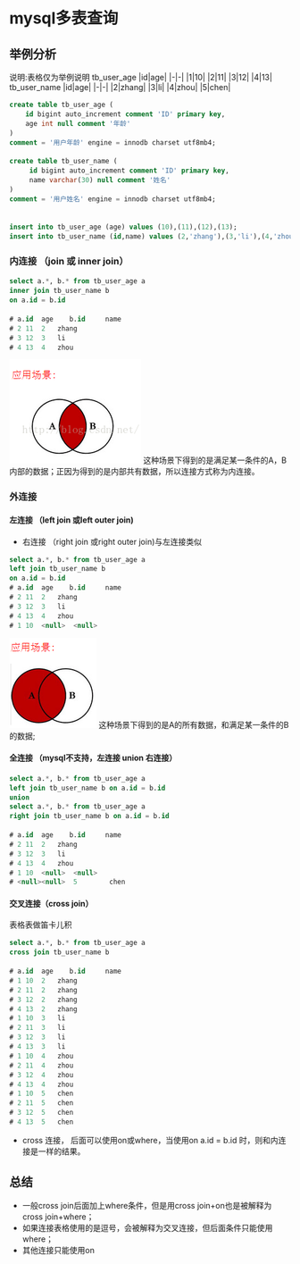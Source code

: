 # mysql多表查询

## 举例分析
说明:表格仅为举例说明
tb_user_age
|id|age|
|-|-|
|1|10|
|2|11|
|3|12|
|4|13|
tb_user_name
|id|age|
|-|-|
|2|zhang|
|3|li|
|4|zhou|
|5|chen|

```sql
create table tb_user_age (
    id bigint auto_increment comment 'ID' primary key,
    age int null comment '年龄'
)
comment = '用户年龄' engine = innodb charset utf8mb4;

create table tb_user_name (
     id bigint auto_increment comment 'ID' primary key,
     name varchar(30) null comment '姓名'
)
comment = '用户姓名' engine = innodb charset utf8mb4;


insert into tb_user_age (age) values (10),(11),(12),(13);
insert into tb_user_name (id,name) values (2,'zhang'),(3,'li'),(4,'zhou'),(5,'chen');
```

### 内连接 （join 或 inner join）
```sql
select a.*, b.* from tb_user_age a 
inner join tb_user_name b 
on a.id = b.id

# a.id  age    b.id     name
# 2	11	2	zhang
# 3	12	3	li
# 4	13	4	zhou
```
![title](https://raw.githubusercontent.com/pallcard/noteImg/master/noteImg/2020/03/14/Popo%E6%88%AA%E5%9B%BE202031411598-1584158370889.png?token=AHBYBJ6WNC2N4SVHY2JSQPS6NRLOC)
这种场景下得到的是满足某一条件的A，B内部的数据；正因为得到的是内部共有数据，所以连接方式称为内连接。

### 外连接
#### 左连接 （left join 或left outer join)
* 右连接 （right join 或right outer join)与左连接类似
```sql
select a.*, b.* from tb_user_age a 
left join tb_user_name b 
on a.id = b.id
# a.id  age    b.id     name
# 2	11	2	zhang
# 3	12	3	li
# 4	13	4	zhou
# 1	10	<null>	<null>
```
![title](https://raw.githubusercontent.com/pallcard/noteImg/master/noteImg/2020/03/14/Popo%E6%88%AA%E5%9B%BE202031412329-1584158631279.png?token=AHBYBJZEBIELUYE5H4BOQLK6NRL6K)
这种场景下得到的是A的所有数据，和满足某一条件的B的数据;

#### 全连接 （mysql不支持，左连接 union 右连接）
```sql
select a.*, b.* from tb_user_age a 
left join tb_user_name b on a.id = b.id
union
select a.*, b.* from tb_user_age a 
right join tb_user_name b on a.id = b.id

# a.id  age    b.id     name
# 2	11	2	zhang
# 3	12	3	li
# 4	13	4	zhou
# 1	10	<null>	<null>
# <null><null>  5        chen
```

#### 交叉连接（cross join）
表格表做笛卡儿积
```sql
select a.*, b.* from tb_user_age a 
cross join tb_user_name b

# a.id  age    b.id     name
# 1	10	2	zhang
# 2	11	2	zhang
# 3	12	2	zhang
# 4	13	2	zhang
# 1	10	3	li
# 2	11	3	li
# 3	12	3	li
# 4	13	3	li
# 1	10	4	zhou
# 2	11	4	zhou
# 3	12	4	zhou
# 4	13	4	zhou
# 1	10	5	chen
# 2	11	5	chen
# 3	12	5	chen
# 4	13	5	chen
```
* cross 连接， 后面可以使用on或where，当使用on a.id = b.id 时，则和内连接是一样的结果。

## 总结
* 一般cross join后面加上where条件，但是用cross join+on也是被解释为cross join+where；
* 如果连接表格使用的是逗号，会被解释为交叉连接，但后面条件只能使用where；
* 其他连接只能使用on
